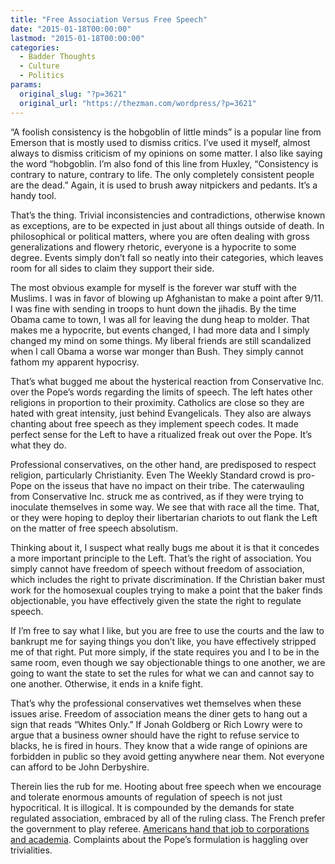 ```yaml
---
title: "Free Association Versus Free Speech"
date: "2015-01-18T00:00:00"
lastmod: "2015-01-18T00:00:00"
categories:
  - Badder Thoughts
  - Culture
  - Politics
params:
  original_slug: "?p=3621"
  original_url: "https://thezman.com/wordpress/?p=3621"
---
```


“A foolish consistency is the hobgoblin of little minds” is a popular
line from Emerson that is mostly used to dismiss critics. I’ve used it
myself, almost always to dismiss criticism of my opinions on some
matter. I also like saying the word “hobgoblin. I’m also fond of this
line from Huxley, “Consistency is contrary to nature, contrary to life.
The only completely consistent people are the dead.” Again, it is used
to brush away nitpickers and pedants. It’s a handy tool.

That’s the thing. Trivial inconsistencies and contradictions, otherwise
known as exceptions, are to be expected in just about all things outside
of death. In philosophical or political matters, where you are often
dealing with gross generalizations and flowery rhetoric, everyone is a
hypocrite to some degree. Events simply don’t fall so neatly into their
categories, which leaves room for all sides to claim they support their
side.

The most obvious example for myself is the forever war stuff with the
Muslims. I was in favor of blowing up Afghanistan to make a point after
9/11. I was fine with sending in troops to hunt down the jihadis. By the
time Obama came to town, I was all for leaving the dung heap to molder.
That makes me a hypocrite, but events changed, I had more data and I
simply changed my mind on some things. My liberal friends are still
scandalized when I call Obama a worse war monger than Bush. They simply
cannot fathom my apparent hypocrisy.

That’s what bugged me about the hysterical reaction from Conservative
Inc. over the Pope’s words regarding the limits of speech. The left
hates other religions in proportion to their proximity. Catholics are
close so they are hated with great intensity, just behind Evangelicals.
They also are always chanting about free speech as they implement speech
codes. It made perfect sense for the Left to have a ritualized freak out
over the Pope. It’s what they do.

Professional conservatives, on the other hand, are predisposed to
respect religion, particularly Christianity. Even The Weekly Standard
crowd is pro-Pope on the isseus that have no impact on their tribe. The
caterwauling from Conservative Inc. struck me as contrived, as if they
were trying to inoculate themselves in some way. We see that with race
all the time. That, or they were hoping to deploy their libertarian
chariots to out flank the Left on the matter of free speech absolutism.

Thinking about it, I suspect what really bugs me about it is that it
concedes a more important principle to the Left. That’s the right of
association. You simply cannot have freedom of speech without freedom of
association, which includes the right to private discrimination. If the
Christian baker must work for the homosexual couples trying to make a
point that the baker finds objectionable, you have effectively given the
state the right to regulate speech.

If I’m free to say what I like, but you are free to use the courts and
the law to bankrupt me for saying things you don’t like, you have
effectively stripped me of that right. Put more simply, if the state
requires you and I to be in the same room, even though we say
objectionable things to one another, we are going to want the state to
set the rules for what we can and cannot say to one another. Otherwise,
it ends in a knife fight.

That’s why the professional conservatives wet themselves when these
issues arise. Freedom of association means the diner gets to hang out a
sign that reads “Whites Only.” If Jonah Goldberg or Rich Lowry were to
argue that a business owner should have the right to refuse service to
blacks, he is fired in hours. They know that a wide range of opinions
are forbidden in public so they avoid getting anywhere near them. Not
everyone can afford to be John Derbyshire.

Therein lies the rub for me. Hooting about free speech when we encourage
and tolerate enormous amounts of regulation of speech is not just
hypocritical. It is illogical. It is compounded by the demands for state
regulated association, embraced by all of the ruling class. The French
prefer the government to play referee. [Americans hand that job to
corporations and
academia](http://www.unz.com/isteve/cnn-anchor-out-pour-encourager-les-autres/).
Complaints about the Pope’s formulation is haggling over trivialities.

